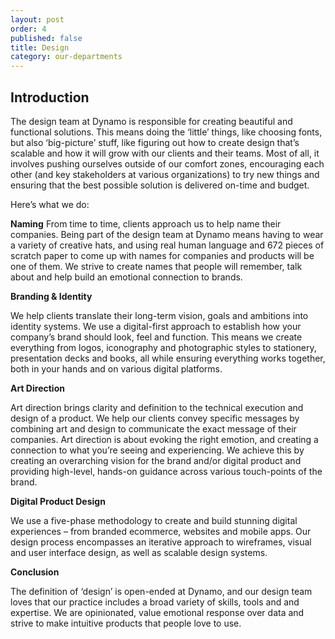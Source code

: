 ```yaml
---
layout: post
order: 4
published: false
title: Design
category: our-departments
---
```

## Introduction

The design team at Dynamo is responsible for creating beautiful and functional solutions. This means doing the ‘little’ things, like choosing fonts, but also ‘big-picture’ stuff, like figuring out how to create design that’s scalable and how it will grow with our clients and their teams. Most of all, it involves pushing ourselves outside of our comfort zones, encouraging each other (and key stakeholders at various organizations) to try new things and ensuring that the best possible solution is delivered on-time and budget. 

<!-- more --> 

Here’s what we do:

**Naming**
From time to time, clients approach us to help name their companies. Being part of the design team at Dynamo means having to wear a variety of creative hats,  and using real human language and 672 pieces of scratch paper to come up with names for companies and products will be one of them. We strive to create names that people will remember, talk about and help build an emotional connection to brands. 

**Branding & Identity**

We help clients translate their long-term vision, goals and ambitions into identity systems. We use a digital-first approach to establish how your company’s brand should look, feel and function. This means we create everything from logos, iconography and photographic styles to stationery, presentation decks and books, all while ensuring everything works together, both in your hands and on various digital platforms. 

**Art Direction**

Art direction brings clarity and definition to the technical execution and design of a product. We help our clients convey specific messages by combining art and design to communicate the exact message of their companies. Art direction is about evoking the right emotion, and creating a connection to what you’re seeing and experiencing. We achieve this by creating an overarching vision for the brand and/or digital product and providing high-level, hands-on guidance across various touch-points of the brand. 

**Digital Product Design**

We use a five-phase methodology to create and build stunning digital experiences – from branded ecommerce, websites and mobile apps. Our design process encompasses an iterative approach to wireframes, visual and user interface design, as well as scalable design systems. 

**Conclusion**

The definition of ‘design’ is open-ended at Dynamo, and our design team loves that our practice includes a broad variety of skills, tools and and expertise. We are opinionated, value emotional response over data and strive to make intuitive products that people love to use. 